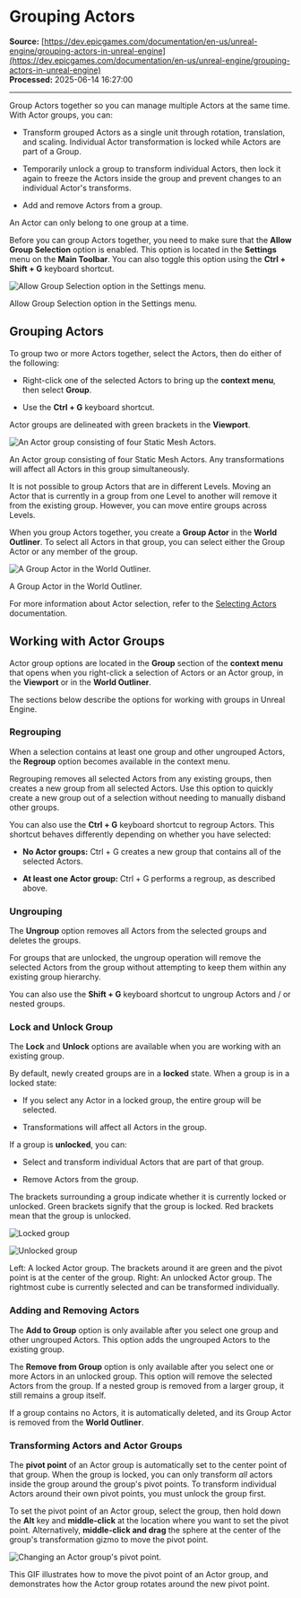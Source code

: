 # Grouping Actors

**Source:** [https://dev.epicgames.com/documentation/en-us/unreal-engine/grouping-actors-in-unreal-engine](https://dev.epicgames.com/documentation/en-us/unreal-engine/grouping-actors-in-unreal-engine)  
**Processed:** 2025-06-14 16:27:00

---

Group Actors together so you can manage multiple Actors at the same time. With Actor groups, you can:

-   Transform grouped Actors as a single unit through rotation, translation, and scaling. Individual Actor transformation is locked while Actors are part of a Group.
    
-   Temporarily unlock a group to transform individual Actors, then lock it again to freeze the Actors inside the group and prevent changes to an individual Actor's transforms.
    
-   Add and remove Actors from a group.
    

An Actor can only belong to one group at a time.

Before you can group Actors together, you need to make sure that the **Allow Group Selection** option is enabled. This option is located in the **Settings** menu on the **Main Toolbar**. You can also toggle this option using the **Ctrl + Shift + G** keyboard shortcut.

![Allow Group Selection option in the Settings menu.](https://d1iv7db44yhgxn.cloudfront.net/documentation/images/b1110ac6-45e6-41d8-a79e-d5c5d48403f0/allowgroupselection.png)

Allow Group Selection option in the Settings menu.

## Grouping Actors

To group two or more Actors together, select the Actors, then do either of the following:

-   Right-click one of the selected Actors to bring up the **context menu**, then select **Group**.
    
-   Use the **Ctrl + G** keyboard shortcut.
    

Actor groups are delineated with green brackets in the **Viewport**.

![An Actor group consisting of four Static Mesh Actors.](https://d1iv7db44yhgxn.cloudfront.net/documentation/images/8bed2434-5e40-4e8f-98c3-14cddb17cf3d/lockedgroup.png)

An Actor group consisting of four Static Mesh Actors. Any transformations will affect all Actors in this group simultaneously.

It is not possible to group Actors that are in different Levels. Moving an Actor that is currently in a group from one Level to another will remove it from the existing group. However, you can move entire groups across Levels.

When you group Actors together, you create a **Group Actor** in the **World Outliner**. To select all Actors in that group, you can select either the Group Actor or any member of the group.

![A Group Actor in the World Outliner.](https://d1iv7db44yhgxn.cloudfront.net/documentation/images/b8301dff-08af-4a26-b793-429beeec77d0/le_groupactor.png)

A Group Actor in the World Outliner.

For more information about Actor selection, refer to the [Selecting Actors](/documentation/en-us/unreal-engine/selecting-actors-in-unreal-engine) documentation.

## Working with Actor Groups

Actor group options are located in the **Group** section of the **context menu** that opens when you right-click a selection of Actors or an Actor group, in the **Viewport** or in the **World Outliner**.

The sections below describe the options for working with groups in Unreal Engine.

### Regrouping

When a selection contains at least one group and other ungrouped Actors, the **Regroup** option becomes available in the context menu.

Regrouping removes all selected Actors from any existing groups, then creates a new group from all selected Actors. Use this option to quickly create a new group out of a selection without needing to manually disband other groups.

You can also use the **Ctrl + G** keyboard shortcut to regroup Actors. This shortcut behaves differently depending on whether you have selected:

-   **No Actor groups:** Ctrl + G creates a new group that contains all of the selected Actors.
    
-   **At least one Actor group:** Ctrl + G performs a regroup, as described above.
    

### Ungrouping

The **Ungroup** option removes all Actors from the selected groups and deletes the groups.

For groups that are unlocked, the ungroup operation will remove the selected Actors from the group without attempting to keep them within any existing group hierarchy.

You can also use the **Shift + G** keyboard shortcut to ungroup Actors and / or nested groups.

### Lock and Unlock Group

The **Lock** and **Unlock** options are available when you are working with an existing group.

By default, newly created groups are in a **locked** state. When a group is in a locked state:

-   If you select any Actor in a locked group, the entire group will be selected.
    
-   Transformations will affect all Actors in the group.
    

If a group is **unlocked**, you can:

-   Select and transform individual Actors that are part of that group.
    
-   Remove Actors from the group.
    

The brackets surrounding a group indicate whether it is currently locked or unlocked. Green brackets signify that the group is locked. Red brackets mean that the group is unlocked.

![Locked group](https://d1iv7db44yhgxn.cloudfront.net/documentation/images/0f3719d3-5e85-4fe2-afd1-4e06dddb03bd/lockedgroup.png)

![Unlocked group](https://d1iv7db44yhgxn.cloudfront.net/documentation/images/2047c21d-0dda-4427-a969-aa4a6d078f91/unlockedgroup.png)

Left: A locked Actor group. The brackets around it are green and the pivot point is at the center of the group. Right: An unlocked Actor group. The rightmost cube is currently selected and can be transformed individually.

### Adding and Removing Actors

The **Add to Group** option is only available after you select one group and other ungrouped Actors. This option adds the ungrouped Actors to the existing group.

The **Remove from Group** option is only available after you select one or more Actors in an unlocked group. This option will remove the selected Actors from the group. If a nested group is removed from a larger group, it still remains a group itself.

If a group contains no Actors, it is automatically deleted, and its Group Actor is removed from the **World Outliner**.

### Transforming Actors and Actor Groups

The **pivot point** of an Actor group is automatically set to the center point of that group. When the group is locked, you can only transform *all* actors inside the group around the group's pivot points. To transform individual Actors around their own pivot points, you must unlock the group first.

To set the pivot point of an Actor group, select the group, then hold down the **Alt** key and **middle-click** at the location where you want to set the pivot point. Alternatively, **middle-click and drag** the sphere at the center of the group's transformation gizmo to move the pivot point.

![Changing an Actor group's pivot point.](https://d1iv7db44yhgxn.cloudfront.net/documentation/images/8911f515-7aa8-4be9-9c79-30a50efa1f6a/changinggrouppivotpoint.gif)

This GIF illustrates how to move the pivot point of an Actor group, and demonstrates how the Actor group rotates around the new pivot point.